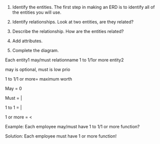 1. Identify the entities. The first step in making an ERD is to identify all of the entities you will use.

2. Identify relationships. Look at two entities, are they related?

3. Describe the relationship. How are the entities related?

4. Add attributes.

5. Complete the diagram.


Each entity1 may/must relationname 1 to 1/1or more entity2

may is optional, must is low prio

1 to 1/1 or more= maximum worth


May = 0

Must = |

1 to 1 = |

1 or more = <

Example: 
Each employee may/must have 1 to 1/1 or more function?

Solution:
Each employee must have 1 or more function!
